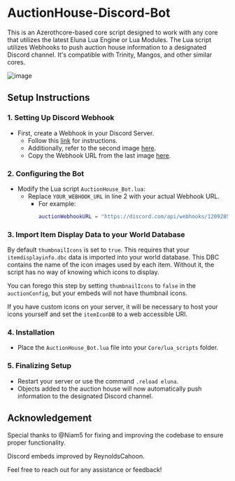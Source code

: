 # AuctionHouse-Discord-Bot

This is an Azerothcore-based core script designed to work with any core that utilizes the latest Eluna Lua Engine or Lua Modules. The Lua script utilizes Webhooks to push auction house information to a designated Discord channel. It's compatible with Trinity, Mangos, and other similar cores.

![image](https://github.com/MithrasOfficial/AuctionHouse-Discord-Bot/assets/2556251/0594dfe7-858a-4c3f-b630-f5aaeec4b5a3)

## Setup Instructions

### 1. Setting Up Discord Webhook
- First, create a Webhook in your Discord Server.
  - Follow this [link](https://ibb.co/MM1WzTG) for instructions.
  - Additionally, refer to the second image [here](https://ibb.co/QMsJBB7).
  - Copy the Webhook URL from the last image [here](https://ibb.co/vQm0Xb7).

### 2. Configuring the Bot
- Modify the Lua script `AuctionHouse_Bot.lua`:
  - Replace `YOUR_WEBHOOK_URL` in line 2 with your actual Webhook URL.
    - For example:
      ```lua
      auctionWebhookURL = "https://discord.com/api/webhooks/1209285815771992114/ILp_CrQINbruBCCh_M-FvWi4UfpQeN0mk0GMRtXXRQQQKM08iXXMf8KasWi2rBbEvx_A",
      ```

### 3. Import Item Display Data to your World Database
By default `thumbnailIcons` is set to `true`. This requires that your `itemdisplayinfo.dbc` data is imported into your world database. This DBC contains the name of the icon images used by each item. Without it, the script has no way of knowing which icons to display.

You can forego this step by setting `thumbnailIcons` to `false` in the `auctionConfig`, but your embeds will not have thumbnail icons.

If you have custom icons on your server, it will be necessary to host your icons yourself and set the `itemIconDB` to a web accessible URI.

### 4. Installation
- Place the `AuctionHouse_Bot.lua` file into your `Core/lua_scripts` folder.

### 5. Finalizing Setup
- Restart your server or use the command `.reload eluna`.
- Objects added to the auction house will now automatically push information to the designated Discord channel.

## Acknowledgement
Special thanks to @Niam5 for fixing and improving the codebase to ensure proper functionality.

Discord embeds improved by ReynoldsCahoon.

Feel free to reach out for any assistance or feedback!
